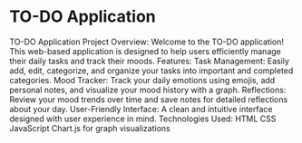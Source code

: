 # TO-DO Application
 TO-DO Application Project Overview: Welcome to the TO-DO application! This web-based application is designed to help users efficiently manage their daily tasks and track their moods.  Features:  Task Management: Easily add, edit, categorize, and organize your tasks into important and completed categories.  Mood Tracker: Track your daily emotions using emojis, add personal notes, and visualize your mood history with a graph.  Reflections: Review your mood trends over time and save notes for detailed reflections about your day.  User-Friendly Interface: A clean and intuitive interface designed with user experience in mind.  Technologies Used:  HTML  CSS  JavaScript  Chart.js for graph visualizations
